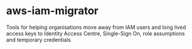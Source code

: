 # aws-iam-migrator
Tools for helping organisations move away from IAM users and long lived access keys to Identity Access Centre, Single-Sign On, role assumptions and temporary credentials 
